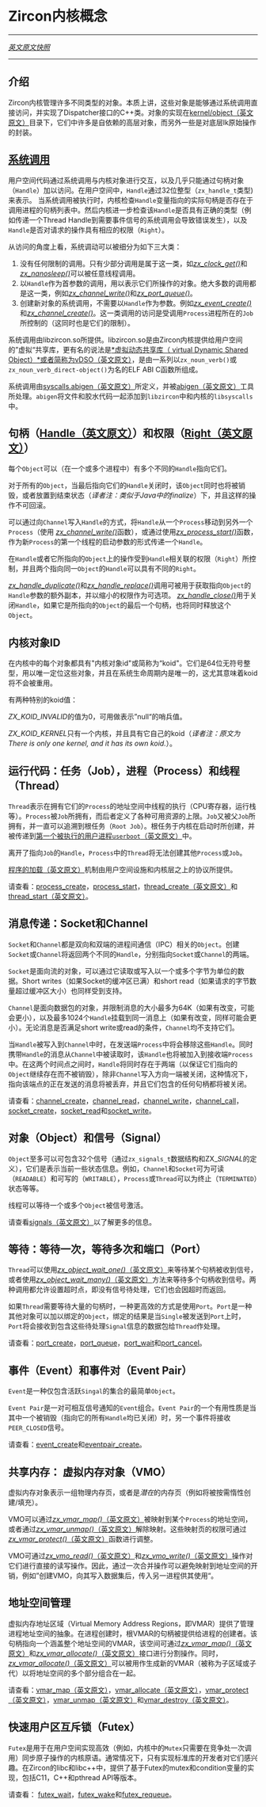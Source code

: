 <!---
# Zircon Kernel Concepts
--->
# Zircon内核概念
---

[*英文原文快照*](https://github.com/fuchsia-mirror/zircon/blob/3adf3875541d28ad944637f753f8e454fa91dceb/docs/concepts.md)

---
<!---
## Introduction
--->
## 介绍

<!---
The kernel manages a number of different types of Objects. Those which are
accessible directly via system calls are C++ classes which implement the
Dispatcher interface. These are implemented in
[kernel/object](../kernel/object). Many are self-contained higher-level Objects.
Some wrap lower-level lk primitives.
--->
Zircon内核管理许多不同类型的对象。本质上讲，这些对象是能够通过系统调用直接访问，并实现了Dispatcher接口的C++类。对象的实现在[kernel/object（英文原文）](https://github.com/fuchsia-mirror/zircon/blob/3adf3875541d28ad944637f753f8e454fa91dceb/docs/../kernel/object)目录下，它们中许多是自依赖的高层对象，而另外一些是对底层lk原始操作的封装。

<!---
## [System Calls](syscalls.md)
--->
## [系统调用](syscalls.md)

<!---
Userspace code interacts with kernel objects via system calls, and almost exclusively
via Handles.  In userspace, a Handle is represented as 32bit integer
(type zx_handle_t).  When syscalls are executed, the kernel checks that Handle
parameters refer to an actual handle that exists within the calling process's handle
table.  The kernel further checks that the Handle is of the correct type (passing
a Thread Handle to a syscall requiring an event handle will result in an error),
and that the Handle has the required Rights for the requested operation.

System calls fall into three broad categories, from an access standpoint:
--->
用户空间代码通过系统调用与内核对象进行交互，以及几乎只能通过句柄对象（`Handle`）加以访问。在用户空间中，`Handle`通过32位整型（`zx_handle_t`类型)来表示。
当系统调用被执行时，内核检查`Handle`变量指向的实际句柄是否存在于调用进程的句柄列表中。然后内核进一步检查该`Handle`是否具有正确的类型（例如传递一个Thread Handle到需要事件信号的系统调用会导致错误发生），以及`Handle`是否对请求的操作具有相应的权限（`Right`）。

从访问的角度上看，系统调动可以被细分为如下三大类：

<!---
1. Calls which have no limitations, of which there are only a very few, for
example [*zx_clock_get()*](syscalls/clock_get.md)
and [*zx_nanosleep()*](syscalls/nanosleep.md) may be called by any thread.
2. Calls which take a Handle as the first parameter, denoting the Object they act upon,
which are the vast majority, for example [*zx_channel_write()*](syscalls/channel_write.md)
and [*zx_port_queue()*](syscalls/port_queue.md).
3. Calls which create new Objects but do not take a Handle, such as
[*zx_event_create()*](syscalls/event_create.md) and
[*zx_channel_create()*](syscalls/channel_create.md).  Access to these (and limitations
upon them) is controlled by the Job in which the calling Process is contained.
--->

1. 没有任何限制的调用。只有少部分调用是属于这一类，如[*zx_clock_get()*](syscalls/clock_get.md)和[*zx_nanosleep()*](syscalls/nanosleep.md)可以被任意线程调用。
2. 以`Handle`作为首参数的调用，用以表示它们所操作的对象。绝大多数的调用都是这一类，例如[*zx_channel_write()*](syscalls/channel_write.md)和[*zx_port_queue()*](syscalls/port_queue.md)。
3. 创建新对象的系统调用，不需要以`Handle`作为参数。例如[*zx_event_create()*](syscalls/event_create.md)和[*zx_channel_create()*](syscalls/channel_create.md)。这一类调用的访问是受调用`Process`进程所在的`Job`所控制的（这同时也是它们的限制）。

<!---
System calls are provided by libzircon.so, which is a "virtual" shared
library that the Zircon kernel provides to userspace, better known as the
[*virtual Dynamic Shared Object* or vDSO](vdso.md).
They are C ELF ABI functions of the form *zx_noun_verb()* or
*zx_noun_verb_direct-object()*.
--->
系统调用由libzircon.so所提供。libzircon.so是由Zircon内核提供给用户空间的”虚拟“共享库，更有名的说法是[*虚拟动态共享库（ virtual Dynamic Shared Object）*或者简称为vDSO（英文原文）](https://github.com/fuchsia-mirror/zircon/blob/3adf3875541d28ad944637f753f8e454fa91dceb/docs/vdso.md)，是由一系列以`zx_noun_verb()`或
`zx_noun_verb_direct-object()`为名的ELF ABI C函数所组成。

<!---
The system calls are defined by [syscalls.abigen](../system/public/zircon/syscalls.abigen)
and processed by the [abigen](../system/host/abigen/) tool into include files and glue
code in libzircon and the kernel's libsyscalls.
--->
系统调用由[syscalls.abigen（英文原文）](https://github.com/fuchsia-mirror/zircon/blob/3adf3875541d28ad944637f753f8e454fa91dceb/docs/../system/public/zircon/syscalls.abigen)所定义，并被[abigen（英文原文）](https://github.com/fuchsia-mirror/zircon/blob/3adf3875541d28ad944637f753f8e454fa91dceb/docs/../system/host/abigen/)工具所处理。`abigen`将文件和胶水代码一起添加到`libzircon`中和内核的`libsyscalls`中。

<!---
## [Handles](handles.md) and [Rights](rights.md)
--->
## 句柄（[Handle（英文原文）](https://github.com/fuchsia-mirror/zircon/blob/3adf3875541d28ad944637f753f8e454fa91dceb/docs/handles.md)）和权限（[Right（英文原文）](https://github.com/fuchsia-mirror/zircon/blob/3adf3875541d28ad944637f753f8e454fa91dceb/docs/rights.md)）
<!---
Objects may have multiple Handles (in one or more Processes) that refer to them.
--->
每个`Object`可以（在一个或多个进程中）有多个不同的`Handle`指向它们。

<!---
For almost all Objects, when the last open Handle that refers to an Object is closed,
the Object is either destroyed, or put into a final state that may not be undone.
--->
对于所有的`Object`，当最后指向它们的`Handle`关闭时，该`Object`同时也将被销毁，或者放置到结束状态（*译者注：类似于Java中的finalize*）下，并且这样的操作不可回滚。

<!---
Handles may be moved from one Process to another by writing them into a Channel
(using [*zx_channel_write()*](syscalls/channel_write.md)), or by using
[*zx_process_start()*](syscalls/process_start.md) to pass a Handle as the argument
of the first thread in a new Process.
--->
可以通过向`Channel`写入`Handle`的方式，将`Handle`从一个`Process`移动到另外一个`Process`（使用 [*zx_channel_write()*](syscalls/channel_write.md)函数），或通过使用[*zx_process_start()*](syscalls/process_start.md)函数，作为新`Process`的第一个线程的启动参数的形式传递一个`Handle`。

<!---

The actions which may be taken on a Handle or the Object it refers to are governed
by the Rights associated with that Handle.  Two Handles that refer to the same Object
may have different Rights.
--->
在`Handle`或者它所指向的`Object`上的操作受到`Handle`相关联的权限（`Right`）所控制，并且两个指向同一`Object`的`Handle`可以具有不同的`Right`。

<!---

The [*zx_handle_duplicate()*](syscalls/handle_duplicate.md) and
[*zx_handle_replace()*](syscalls/handle_replace.md) system calls may be used to
obtain additional Handles referring to the same Object as the Handle passed in,
optionally with reduced Rights.  The [*zx_handle_close()*](syscalls/handle_close.md)
system call closes a Handle, releasing the Object it refers to, if that Handle is
the last one for that Object.
--->
[*zx_handle_duplicate()*](syscalls/handle_duplicate.md)和[*zx_handle_replace()*](syscalls/handle_replace.md)调用可被用于获取指向`Object`的`Handle`参数的额外副本，并以缩小的权限作为可选项。 [*zx_handle_close()*](syscalls/handle_close.md)用于关闭`Handle`，如果它是所指向的`Object`的最后一个句柄，也将同时释放这个`Object`。

<!---
## Kernel Object IDs
--->
## 内核对象ID

<!---
Every object in the kernel has a "kernel object id" or "koid" for short.
It is a 64 bit unsigned integer that can be used to identify the object
and is unique for the lifetime of the running system.
This means in particular that koids are never reused.
--->
在内核中的每个对象都具有"内核对象id"或简称为“koid"。它们是64位无符号整型，用以唯一定位这些对象，并且在系统生命周期内是唯一的，这尤其意味着koid将不会被重用。

<!---
There are two special koid values:

*ZX_KOID_INVALID* Has the value zero and is used as a "null" sentinel.

*ZX_KOID_KERNEL* There is only one kernel, and it has its own koid.
--->
有两种特别的koid值：

*ZX_KOID_INVALID*的值为0，可用做表示”null“的哨兵值。

*ZX_KOID_KERNEL*只有一个内核，并且具有它自己的koid（*译者注：原文为There is only one kernel, and it has its own koid.*）。

<!---
## Running Code: Jobs, Processes, and Threads.
--->
## 运行代码：任务（Job），进程（Process）和线程（Thread）

<!---
Threads represent threads of execution (CPU registers, stack, etc) within an
address space which is owned by the Process in which they exist.  Processes are
owned by Jobs, which define various resource limitations.  Jobs are owned by
parent Jobs, all the way up to the Root Job which was created by the kernel at
boot and passed to [`userboot`, the first userspace Process to begin execution](userboot.md).
--->
`Thread`表示在拥有它们的`Process`的地址空间中线程的执行（CPU寄存器，运行栈等）。`Process`被`Job`所拥有，而后者定义了各种可用资源的上限。`Job`又被父`Job`所拥有，并一直可以追溯到根任务（`Root Job`）。根任务于内核在启动时所创建，并被传递到[第一个被执行的用户进程`userboot`（英文原文）](https://github.com/fuchsia-mirror/zircon/blob/3adf3875541d28ad944637f753f8e454fa91dceb/docs/userboot.md)中。

<!---
Without a Job Handle, it is not possible for a Thread within a Process to create another
Process or another Job.
--->
离开了指向`Job`的`Handle`，`Process`中的`Thread`将无法创建其他`Process`或`Job`。


<!-- 
[Program loading](program_loading.md) is provided by userspace facilities and
protocols above the kernel layer. 
-->
[程序的加载（英文原文）](https://github.com/fuchsia-mirror/zircon/blob/3adf3875541d28ad944637f753f8e454fa91dceb/docs/program_loading.md)机制由用户空间设施和内核层之上的协议所提供。

<!---
See: [process_create](syscalls/process_create.md),
[process_start](syscalls/process_start.md),
[thread_create](syscalls/thread_create.md),
and [thread_start](syscalls/thread_start.md). 
--->

请查看：[process_create](syscalls/process_create.md)，[process_start](syscalls/process_start.md)，[thread_create（英文原文）](https://github.com/fuchsia-mirror/zircon/blob/3adf3875541d28ad944637f753f8e454fa91dceb/docs/syscalls/thread_create.md)和[thread_start（英文原文）](https://github.com/fuchsia-mirror/zircon/blob/3adf3875541d28ad944637f753f8e454fa91dceb/docs/syscalls/thread_start.md)。 

<!-- ## Message Passing: Sockets and Channels -->
## 消息传递：Socket和Channel

<!---
Both Sockets and Channels are IPC Objects which are bi-directional and two-ended.
Creating a Socket or a Channel will return two Handles, one referring to each endpoint
of the Object.
--->
`Socket`和`Channel`都是双向和双端的进程间通信（IPC）相关的`Object`。创建`Socket`或`Channel`将返回两个不同的`Handle`，分别指向`Socket`或`Channel`的两端。

<!---
Sockets are stream-oriented and data may be written into or read out of them in units
of one or more bytes.  Short writes (if the Socket's buffers are full) and short reads
(if more data is requested than in the buffers) are possible.
--->
`Socket`是面向流的对象，可以通过它读取或写入以一个或多个字节为单位的数据。Short writes（如果Socket的缓冲区已满）和short read（如果请求的字节数量超过缓冲区大小）也同样受到支持。

<!---
Channels are datagram-oriented and have a maximum message size of 64K (subject to change,
likely to be smaller) and may also have up to 1024 Handles attached to a message (also
subject to change, also likely to be smaller).  They do not support short reads or writes --
either a message fits or it does not.
--->
`Channel`是面向数据包的对象，并限制消息的大小最多为64K（如果有改变，可能会更小），以及最多1024个`Handle`挂载到同一消息上（如果有改变，同样可能会更小）。无论消息是否满足short write或read的条件，`Channel`均不支持它们。

<!---
When Handles are written into a Channel, they are removed from the sending Process.
When a message with Handles is read from a Channel, the Handles are added to the receiving
Process.  Between these two events, the Handles continue to exist (ensuring the Objects
they refer to continue to exist), unless the end of the Channel which they have been written
towards is closed -- at which point messages in flight to that endpoint are discarded and
any Handles they contained are closed.
--->
当`Handle`被写入到`Channel`中时，在发送端`Process`中将会移除这些`Handle`。同时携带`Handle`的消息从`Channel`中被读取时，该`Handle`也将被加入到接收端`Process`中。在这两个时间点之间时，`Handle`将同时存在于两端（以保证它们指向的`Object`继续存在而不被销毁），除非`Channel`写入方向一端被关闭，这种情况下，指向该端点的正在发送的消息将被丢弃，并且它们包含的任何句柄都将被关闭。

<!---
See: [channel_create](syscalls/channel_create.md),
[channel_read](syscalls/channel_read.md),
[channel_write](syscalls/channel_write.md),
[channel_call](syscalls/channel_call.md),
[socket_create](syscalls/socket_create.md),
[socket_read](syscalls/socket_read.md),
and [socket_write](syscalls/socket_write.md). 
--->

请查看：[channel_create](syscalls/channel_create.md)，[channel_read](syscalls/channel_read.md)，[channel_write](syscalls/channel_write.md)，[channel_call](syscalls/channel_call.md)，[socket_create](syscalls/socket_create.md)，[socket_read](syscalls/socket_read.md)和[socket_write](syscalls/socket_write.md)。

<!---
## Objects and Signals
--->
## 对象（Object）和信号（Signal）

<!---
Objects may have up to 32 signals (represented by the zx_signals_t type and the ZX_*_SIGNAL_*
defines) which represent a piece of information about their current state.  Channels and Sockets,
for example, may be READABLE or WRITABLE.  Processes or Threads may be TERMINATED.  And so on.
--->
`Object`至多可以可包含32个信号（通过`zx_signals_t`数据结构和ZX_*SIGNAL*的定义），它们是表示当前一些状态信息。例如，`Channel`和`Socket`可为可读（`READABLE`）和可写的（`WRITABLE`），`Process`或`Thread`可以为终止（`TERMINATED`）状态等等。

<!---
Threads may wait for signals to become active on one or more Objects.

See [signals](signals.md) for more information.
--->
线程可以等待一个或多个`Object`被信号激活。

请查看[signals（英文原文）](https://github.com/fuchsia-mirror/zircon/blob/3adf3875541d28ad944637f753f8e454fa91dceb/docs/signals.md)以了解更多的信息。

<!---
## Waiting: Wait One, Wait Many, and Ports
--->
## 等待：等待一次，等待多次和端口（Port）

<!---
A Thread may use [*zx_object_wait_one()*](syscalls/object_wait_one.md)
to wait for a signal to be active on a single handle or
[*zx_object_wait_many()*](syscalls/object_wait_many.md) to wait for
signals on multiple handles.  Both calls allow for a timeout after
which they'll return even if no signals are pending.
--->
`Thread`可以使用[*zx_object_wait_one()*（英文原文）](https://github.com/fuchsia-mirror/zircon/blob/3adf3875541d28ad944637f753f8e454fa91dceb/docs/syscalls/object_wait_one.md)来等待某个句柄被收到信号，或者使用[*zx_object_wait_many()*（英文原文）](https://github.com/fuchsia-mirror/zircon/blob/3adf3875541d28ad944637f753f8e454fa91dceb/docs/syscalls/object_wait_many.md)方法来等待多个句柄收到信号。两种调用都允许设置超时点，即没有信号待处理，它们也会因超时而返回。

<!---
If a Thread is going to wait on a large set of handles, it is more efficient to use
a Port, which is an Object that other Objects may be bound to such that when signals
are asserted on them, the Port receives a packet containing information about the
pending Signals.
--->
如果`Thread`需要等待大量的句柄时，一种更高效的方式是使用`Port`。`Port`是一种其他对象可以加以绑定的`Object`，绑定的结果是当`Single`被发送到`Port`上时，`Port`将会接收到包含这些待处理`Signal`信息的数据包给`Thread`作处理。

<!---
See: [port_create](syscalls/port_create.md),
[port_queue](syscalls/port_queue.md),
[port_wait](syscalls/port_wait.md),
[port_cancel](syscalls/port_cancel.md).
--->
请查看：[port_create](syscalls/port_create.md)，[port_queue](syscalls/port_queue.md)，[port_wait](syscalls/port_wait.md)和[port_cancel](syscalls/port_cancel.md)。


<!---
## Events, Event Pairs.
--->
## 事件（Event）和事件对（Event Pair）

<!---
An Event is the simplest Object, having no other state than its collection of active Signals.
--->
`Event`是一种仅包含活跃`Singal`的集合的最简单`Object`。

<!---
An Event Pair is one of a pair of Events that may signal each other.  A useful property of
Event Pairs is that when one side of a pair goes away (all Handles to it have been
closed), the PEER_CLOSED signal is asserted on the other side.
--->
`Event Pair`是一对可相互信号通知的`Event`组合。`Event Pair`的一个有用性质是当其中一个被销毁（指向它的所有`Handle`均已关闭）时，另一个事件将接收`PEER_CLOSED`信号。
<!---
See: [event_create](syscalls/event_create.md),
and [eventpair_create](syscalls/eventpair_create.md).
--->
请查看：[event_create](syscalls/event_create.md)和[eventpair_create](syscalls/eventpair_create.md)。


<!---
## Shared Memory: Virtual Memory Objects (VMOs)
--->
## 共享内存： 虚拟内存对象（VMO）

<!---
Virtual Memory Objects represent a set of physical pages of memory, or the *potential*
for pages (which will be created/filled lazily, on-demand).
--->
虚拟内存对象表示一组物理内存页，或者是*潜在*的内存页（例如将被按需惰性创建/填充）。

<!---
They may be mapped into the address space of a Process with
[*zx_vmar_map()*](syscalls/vmar_map.md) and unmapped with
[*zx_vmar_unmap()*](syscalls/vmar_unmap.md).  Permissions of
mapped pages may be adjusted with [*zx_vmar_protect()*](syscalls/vmar_protect.md).
--->
VMO可以通过[*zx_vmar_map()*（英文原文）](https://github.com/fuchsia-mirror/zircon/blob/3adf3875541d28ad944637f753f8e454fa91dceb/docs/syscalls/vmar_map.md)被映射到某个`Process`的地址空间，或者通过[*zx_vmar_unmap()*（英文原文）](https://github.com/fuchsia-mirror/zircon/blob/3adf3875541d28ad944637f753f8e454fa91dceb/docs/syscalls/vmar_unmap.md)解除映射。这些映射页的权限可通过[*zx_vmar_protect()*（英文原文）](https://github.com/fuchsia-mirror/zircon/blob/3adf3875541d28ad944637f753f8e454fa91dceb/docs/syscalls/vmar_protect.md)函数进行调整。

<!---
VMOs may also be read from and written to directly with
[*zx_vmo_read()*](syscalls/vmo_read.md) and [*zx_vmo_write()*](syscalls/vmo_write.md).
Thus the cost of mapping them into an address space may be avoided for one-shot operations
like "create a VMO, write a dataset into it, and hand it to another Process to use."
--->
VMO可通过[*zx_vmo_read()*（英文原文）](https://github.com/fuchsia-mirror/zircon/blob/3adf3875541d28ad944637f753f8e454fa91dceb/docs/syscalls/vmo_read.md)和[*zx_vmo_write()*（英文原文）](https://github.com/fuchsia-mirror/zircon/blob/3adf3875541d28ad944637f753f8e454fa91dceb/docs/syscalls/vmo_write.md)操作对它们进行直接的读写操作。因此，通过一次合并操作可以避免映射到地址空间的开销，例如”创建VMO，向其写入数据集后，传入另一进程供其使用“。


<!---
## Address Space Management
--->
## 地址空间管理

<!---
Virtual Memory Address Regions (VMARs) provide an abstraction for managing a
process's address space.  At process creation time, a handle to the root VMAR
is given to the process creator.  That handle refers to a VMAR that spans the
entire address space.  This space can be carved up via the
[*zx_vmar_map()*](syscalls/vmar_map.md) and
[*zx_vmar_allocate()*](syscalls/vmar_allocate.md) interfaces.
[*zx_vmar_allocate()*](syscalls/vmar_allocate.md) can be used to generate new
VMARs (called subregions or children) which can be used to group together
parts of the address space.
--->
虚拟内存地址区域（Virtual Memory Address Regions，即VMAR）提供了管理进程地址空间的抽象。在进程创建时，根VMAR的句柄被提供给进程的创建者。该句柄指向一个涵盖整个地址空间的VMAR，该空间可通过[*zx_vmar_map()*（英文原文）](https://github.com/fuchsia-mirror/zircon/blob/3adf3875541d28ad944637f753f8e454fa91dceb/docs/syscalls/vmar_map.md)和[*zx_vmar_allocate()*（英文原文）](https://github.com/fuchsia-mirror/zircon/blob/3adf3875541d28ad944637f753f8e454fa91dceb/docs/syscalls/vmar_allocate.md)接口进行分割操作。同时，[*zx_vmar_allocate()*（英文原文）](https://github.com/fuchsia-mirror/zircon/blob/3adf3875541d28ad944637f753f8e454fa91dceb/docs/syscalls/vmar_allocate.md)可以被用作生成新的VMAR（被称为子区域或子代）以将地址空间的多个部分组合在一起。

<!---
See: [vmar_map](syscalls/vmar_map.md),
[vmar_allocate](syscalls/vmar_allocate.md),
[vmar_protect](syscalls/vmar_protect.md),
[vmar_unmap](syscalls/vmar_unmap.md),
[vmar_destroy](syscalls/vmar_destroy.md),
--->
请查看：[vmar_map（英文原文）](https://github.com/fuchsia-mirror/zircon/blob/3adf3875541d28ad944637f753f8e454fa91dceb/docs/syscalls/vmar_map.md)，[vmar_allocate（英文原文）](https://github.com/fuchsia-mirror/zircon/blob/3adf3875541d28ad944637f753f8e454fa91dceb/docs/syscalls/vmar_allocate.md)，[vmar_protect（英文原文）](https://github.com/fuchsia-mirror/zircon/blob/3adf3875541d28ad944637f753f8e454fa91dceb/docs/syscalls/vmar_protect.md)，[vmar_unmap（英文原文）](https://github.com/fuchsia-mirror/zircon/blob/3adf3875541d28ad944637f753f8e454fa91dceb/docs/syscalls/vmar_unmap.md)和[vmar_destroy（英文原文）](https://github.com/fuchsia-mirror/zircon/blob/3adf3875541d28ad944637f753f8e454fa91dceb/docs/syscalls/vmar_destroy.md)。

<!---
## Futexes
--->
## 快速用户区互斥锁（Futex）

<!---
Futexes are kernel primitives used with userspace atomic operations to implement
efficient synchronization primitives -- for example, Mutexes which only need to make
a syscall in the contended case.  Usually they are only of interest to implementers of
standard libraries.  Zircon's libc and libc++ provide C11, C++, and pthread APIs for
mutexes, condition variables, etc, implemented in terms of Futexes.
--->
`Futex`是用于在用户空间实现高效（例如，内核中的`Mutex`只需要在竞争处一次调用）同步原子操作的内核原语。通常情况下，只有实现标准库的开发者对它们感兴趣。在Zircon的libc和libc++中，提供了基于Futex的mutex和condition变量的实现，包括C11，C++和pthread API等版本。

<!---
See: [futex_wait](syscalls/futex_wait.md),
[futex_wake](syscalls/futex_wake.md),
[futex_requeue](syscalls/futex_requeue.md).
--->
请查看： [futex_wait](syscalls/futex_wait.md)，[futex_wake](syscalls/futex_wake.md)和[futex_requeue](syscalls/futex_requeue.md)。
